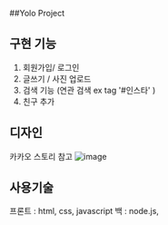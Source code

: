 ##Yolo Project

## 구현 기능
1. 회원가입/ 로그인
2. 글쓰기 / 사진 업로드
3. 검색 기능 (연관 검색 ex tag '#인스타' )
4. 친구 추가

## 디자인
카카오 스토리 참고
![image](https://user-images.githubusercontent.com/78728865/175050083-80bab92d-7e47-452c-a06c-b59183b24137.png)

## 사용기술
프론트 : html, css, javascript 
백 : node.js, 
